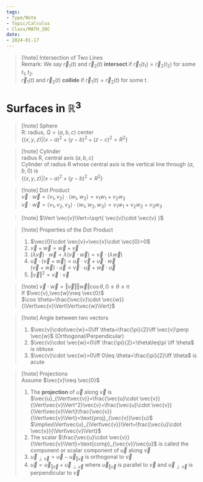 ```yaml
---  
tags:  
- Type/Note  
- Topic/Calculus  
- Class/MATH_20C  
date:  
- 2024-01-17  
---  
```

  
> [!note] Intersection of Two Lines  
> Remark: We say $\vec{r}_{1}(t)$ and $\vec{r}_{2}(t)$ **intersect** if $\vec{r}_{1}(t_{1})=\vec{r}_{2}(t_{2})$ for some $t_{1},t_{2}$.  
> $\vec{r}_{1}(t)$ and $\vec{r}_{2}(t)$ **collide** if $\vec{r}_{1}(t)=\vec{r}_{2}(t)$ for some t.  
  
# Surfaces in $\mathbb{R}^{3}$  
  
> [!note] Sphere  
> R: radius, $Q=(a,b,c)$ center  
> $\{(x,y,z)|(x-a)^2+(y-b)^2+(z-c)^2=R^2\}$  
  
> [!note] Cylinder  
> radius R, central axis $(a,b,c)$  
> Cylinder of radius R whose central axis is the vertical line through $(a,b,0)$ is  
> $\{(x,y,z)|(x-a)^2+(y-b)^2=R^2\}$  
  
> [!note] Dot Product  
> $\vec{v}\cdot\vec{w}=\langle v_{1},v_{2}\rangle\cdot \langle w_{1},w_{2}\rangle=v_{1}w_{1}+v_{2}w_{2}$  
> $\vec{v}\cdot\vec{w}=\langle v_{1},v_{2},v_{3}\rangle\cdot \langle w_{1},w_{2},w_{3}\rangle=v_{1}w_{1}+v_{2}w_{2}+v_{3}w_{3}$  
  
> [!note] $\Vert \vec{v}\Vert=\sqrt{ \vec{v}\cdot \vec{v} }$  
  
> [!note] Properties of the Dot Product  
> 1. $\vec{0}\cdot \vec{v}=\vec{v}\cdot  \vec{0}=0$  
> 2. $\vec{v}+\vec{w}=\vec{w}+\vec{v}$  
> 3. $(\lambda \vec{v})\cdot \vec{w}=\lambda(\vec{v}\cdot \vec{w})=\vec{v}\cdot(\lambda \vec{w})$  
> 4. $\vec{u}\cdot(\vec{v}+\vec{w})=\vec{u}\cdot \vec{v}+\vec{u}\cdot \vec{w}$  
> $(\vec{v}+\vec{w})\cdot\vec{u}=\vec{v}\cdot \vec{u}+\vec{w}\cdot \vec{u}$  
> 5. $\Vert \vec{v}\Vert^2=\vec{v}\cdot \vec{v}$  
  
> [!note] $\vec{v}\cdot \vec{w}=\Vert\vec{v}\Vert\Vert\vec{w}\Vert\cos \theta,0\leq \theta\leq \pi$  
> If $\vec{v},\vec{w}\neq \vec{0}$  
> $\cos \theta=\frac{\vec{v}\cdot \vec{w}}{\Vert\vec{v}\Vert\Vert\vec{w}\Vert}$  
  
> [!note] Angle between two vectors  
> 1. $\vec{v}\cdot\vec{w}=0\iff \theta=\frac{\pi}{2}\iff \vec{v}\perp \vec{w}$ (Orthogonal/Perpendicular)  
> 2. $\vec{v}\cdot \vec{w}<0\iff \frac{\pi}{2}<\theta\leq\pi \iff \theta$ is obtuse  
> 3. $\vec{v}\cdot \vec{w}>0\iff 0\leq \theta<\frac{\pi}{2}\iff \theta$ is acute  
  
> [!note] Projections  
> Assume $\vec{v}\neq \vec{0}$  
> 1. The **projection** of $\vec{u}$ along $\vec{v}$ is $\vec{u}_{\Vert\vec{v}}=\frac{\vec{u}\cdot \vec{v}}{\Vert\vec{v}\Vert^2}\vec{v}=\frac{\vec{u}\cdot \vec{v}}{\Vert\vec{v}\Vert}\frac{\vec{v}}{\Vert\vec{v}\Vert}=\text{proj}_{\vec{v}}\vec{u}$  
> $\implies\Vert\vec{u}_{\Vert\vec{v}}\Vert=\frac{\vec{u}\cdot \vec{v}}{\Vert\vec{v}\Vert}$  
> 2. The scalar $\frac{\vec{u}\cdot \vec{v}}{\Vert\vec{v}\Vert}=\text{comp}_{\vec{v}}\vec{u}$ is called the component or scalar component of $\vec{u}$ along $\vec{v}$  
> 3. $\vec{u}_{\perp \vec{v}}=\vec{u}-\vec{u}_{\Vert\vec{v}}$ is orthogonal to $\vec{v}$  
> 4. $\vec{u}=\vec{u}_{\Vert\vec{v}}+\vec{u}_{\perp \vec{v}}$ where $\vec{u}_{\Vert\vec{v}}$ is parallel to $\vec{v}$ and $\vec{u}_{\perp \vec{v}}$ is perpendicular to $\vec{v}$  
